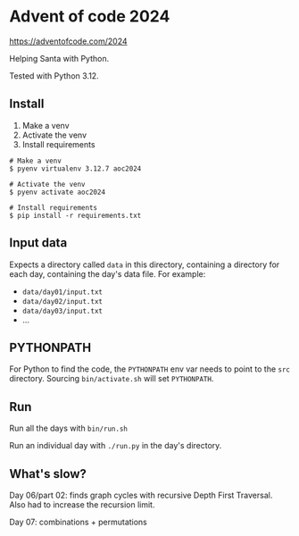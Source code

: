 # Advent of code 2024

<https://adventofcode.com/2024>

Helping Santa with Python.

Tested with Python 3.12.

## Install

1. Make a venv
2. Activate the venv
3. Install requirements

```shell
# Make a venv
$ pyenv virtualenv 3.12.7 aoc2024

# Activate the venv
$ pyenv activate aoc2024

# Install requirements
$ pip install -r requirements.txt
```

## Input data

Expects a directory called `data` in this directory, containing a directory for each day, containing the day's data file. For example:

- `data/day01/input.txt`
- `data/day02/input.txt`
- `data/day03/input.txt`
- ...

## PYTHONPATH

For Python to find the code, the `PYTHONPATH` env var needs to point to the `src` directory. Sourcing `bin/activate.sh` will set `PYTHONPATH`.

## Run

Run all the days with `bin/run.sh`

Run an individual day with `./run.py` in the day's directory.

## What's slow?

Day 06/part 02: finds graph cycles with recursive Depth First Traversal. Also had to increase the recursion limit.

Day 07: combinations + permutations
